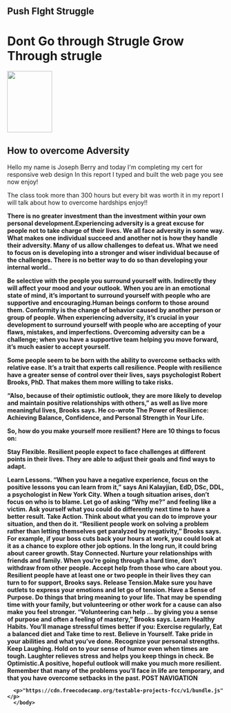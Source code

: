 <!DOCTYPE html>
<html >
  <head>
		<link rel="stylesheet" type="text/css" href="src/styles.css">
    <meta charset="UTF-8" />
    <h2 id="img-caption">Push FIght Struggle </h2>
  </head>

  <body>
		<div id="main" >
			<div id="app">
				<h1 id="title">Dont Go through Strugle Grow Through strugle </h1>
				<div id="img-div">
					<img src="https://static.wikia.nocookie.net/dragonball/images/b/b9/Ultra_Instinct_Goku.png/revision/latest/scale-to-width-down/1000?cb=20180930060236" style="width:104px;height:142px;">
					<h2 id="img-caption">How to overcome Adversity </h2>
				</div>
				<div id="tribute-info">
          <p> Hello my name is Joseph Berry and today I'm completing my cert for responsive web design In this report I typed and built the web page you see now enjoy!</P>
        <p> The class took more than 300 hours but every bit was worth it in my report I will talk about how to overcome hardships enjoy!!</p>
						<p><strong>There is no greater investment than the investment within your own personal development.Experiencing adversity is a great excuse for people not to take charge of their lives. We all face adversity in some way. What makes one individual succeed and another not is how they handle their adversity. Many of us allow challenges to defeat us. What we need to focus on is developing into a stronger and wiser individual because of the challenges. There is no better way to do so than developing your internal world..</p>
              <p>Be selective with the people you surround yourself with. Indirectly they will affect your mood and your outlook. When you are in an emotional state of mind, it’s important to surround yourself with people who are supportive and encouraging.Human beings conform to those around them. Conformity is the change of behavior caused by another person or group of people. When experiencing adversity, it’s crucial in your development to surround yourself with people who are accepting of your flaws, mistakes, and imperfections. Overcoming adversity can be a challenge; when you have a supportive team helping you move forward, it’s much easier to accept yourself.<p>
          Some people seem to be born with the ability to overcome setbacks with relative ease. It’s a trait that experts call resilience. People with resilience have a greater sense of control over their lives, says psychologist Robert Brooks, PhD. That makes them more willing to take risks.

“Also, because of their optimistic outlook, they are more likely to develop and maintain positive relationships with others,” as well as live more meaningful lives, Brooks says. He co-wrote The Power of Resilience: Achieving Balance, Confidence, and Personal Strength in Your Life.

So, how do you make yourself more resilient? Here are 10 things to focus on:

<p>Stay Flexible. Resilient people expect to face challenges at different points in their lives. They are able to adjust their goals and find ways to adapt.</P>
<p>Learn Lessons. “When you have a negative experience, focus on the positive lessons you can learn from it,” says Ani Kalayjian, EdD, DSc, DDL, a psychologist in New York City. When a tough situation arises, don’t focus on who is to blame. Let go of asking “Why me?” and feeling like a victim. Ask yourself what you could do differently next time to have a better result.
Take Action. Think about what you can do to improve your situation, and then do it. “Resilient people work on solving a problem rather than letting themselves get paralyzed by negativity,” Brooks says. For example, if your boss cuts back your hours at work, you could look at it as a chance to explore other job options. In the long run, it could bring about career growth.
Stay Connected. Nurture your relationships with friends and family. When you’re going through a hard time, don’t withdraw from other people. Accept help from those who care about you. Resilient people have at least one or two people in their lives they can turn to for support, Brooks says.
Release Tension.Make sure you have outlets to express your emotions and let go of tension.
Have a Sense of Purpose. Do things that bring meaning to your life. That may be spending time with your family, but volunteering or other work for a cause can also make you feel stronger. “Volunteering can help … by giving you a sense of purpose and often a feeling of mastery,” Brooks says.
Learn Healthy Habits. You’ll manage stressful times better if you: Exercise regularly, Eat a balanced diet and Take time to rest.
Believe in Yourself. Take pride in your abilities and what you’ve done. Recognize your personal strengths.
Keep Laughing. Hold on to your sense of humor even when times are tough. Laughter relieves stress and helps you keep things in check.
Be Optimistic.A positive, hopeful outlook will make you much more resilient. Remember that many of the problems you’ll face in life are temporary, and that you have overcome setbacks in the past.
POST NAVIGATION

		


      <p>"https://cdn.freecodecamp.org/testable-projects-fcc/v1/bundle.js"</p>   
      </body>
</html>

